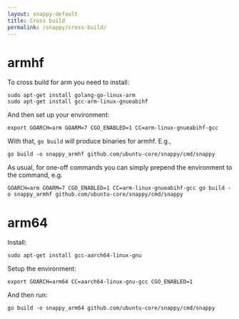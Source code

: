 ```yaml
---
layout: snappy-default
title: Cross build
permalink: /snappy/cross-build/
---
```

# armhf

To cross build for arm you need to install:

    sudo apt-get install golang-go-linux-arm
    sudo apt-get install gcc-arm-linux-gnueabihf

And then set up your environment:

    export GOARCH=arm GOARM=7 CGO_ENABLED=1 CC=arm-linux-gnueabihf-gcc

With that, `go build` will produce binaries for armhf. E.g.,

    go build -o snappy_armhf github.com/ubuntu-core/snappy/cmd/snappy


As usual, for one-off commands you can simply prepend the environment
to the command, e.g.

    GOARCH=arm GOARM=7 CGO_ENABLED=1 CC=arm-linux-gnueabihf-gcc go build -o snappy_armhf github.com/ubuntu-core/snappy/cmd/snappy


# arm64

Install:

    sudo apt-get install gcc-aarch64-linux-gnu

Setup the environment:

    export GOARCH=arm64 CC=aarch64-linux-gnu-gcc CGO_ENABLED=1

And then run:

    go build -o snappy_arm64 github.com/ubuntu-core/snappy/cmd/snappy
